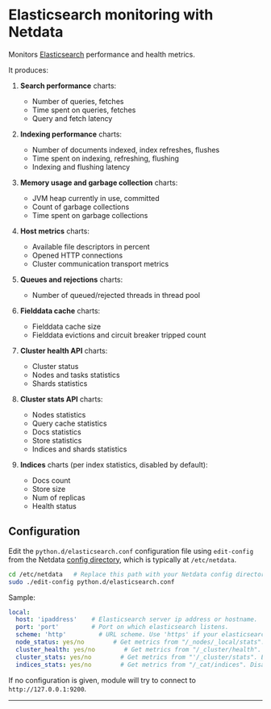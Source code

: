 <!--
title: "Elasticsearch monitoring with Netdata"
custom_edit_url: https://github.com/netdata/netdata/edit/master/collectors/python.d.plugin/elasticsearch/README.md
sidebar_label: "Elasticsearch"
-->

# Elasticsearch monitoring with Netdata

Monitors [Elasticsearch](https://www.elastic.co/products/elasticsearch) performance and health metrics.

It produces:

1. **Search performance** charts:

    - Number of queries, fetches
    - Time spent on queries, fetches
    - Query and fetch latency

2. **Indexing performance** charts:

    - Number of documents indexed, index refreshes, flushes
    - Time spent on indexing, refreshing, flushing
    - Indexing and flushing latency

3. **Memory usage and garbage collection** charts:

    - JVM heap currently in use, committed
    - Count of garbage collections
    - Time spent on garbage collections

4. **Host metrics** charts:

    - Available file descriptors in percent
    - Opened HTTP connections
    - Cluster communication transport metrics

5. **Queues and rejections** charts:

    - Number of queued/rejected threads in thread pool

6. **Fielddata cache** charts:

    - Fielddata cache size
    - Fielddata evictions and circuit breaker tripped count

7. **Cluster health API** charts:

    - Cluster status
    - Nodes and tasks statistics
    - Shards statistics

8. **Cluster stats API** charts:

    - Nodes statistics
    - Query cache statistics
    - Docs statistics
    - Store statistics
    - Indices and shards statistics

9. **Indices** charts (per index statistics, disabled by default):

    - Docs count
    - Store size
    - Num of replicas
    - Health status

## Configuration

Edit the `python.d/elasticsearch.conf` configuration file using `edit-config` from the Netdata [config
directory](https://learn.netdata.cloud/docs/configure/nodes), which is typically at `/etc/netdata`.

```bash
cd /etc/netdata   # Replace this path with your Netdata config directory, if different
sudo ./edit-config python.d/elasticsearch.conf
```

Sample:

```yaml
local:
  host: 'ipaddress'    # Elasticsearch server ip address or hostname.
  port: 'port'         # Port on which elasticsearch listens.
  scheme: 'http'         # URL scheme. Use 'https' if your elasticsearch uses TLS.
  node_status: yes/no        # Get metrics from "/_nodes/_local/stats". Enabled by default.
  cluster_health: yes/no        # Get metrics from "/_cluster/health". Enabled by default.
  cluster_stats: yes/no        # Get metrics from "'/_cluster/stats". Enabled by default.
  indices_stats: yes/no        # Get metrics from "/_cat/indices". Disabled by default.
```

If no configuration is given, module will try to connect to `http://127.0.0.1:9200`.

---


